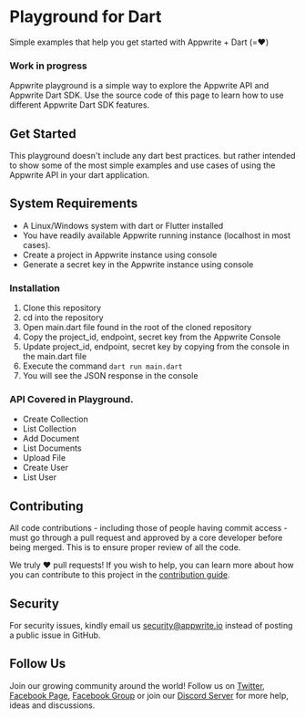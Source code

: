 # Playground for Dart

Simple examples that help you get started with Appwrite + Dart (=❤️)

### Work in progress

Appwrite playground is a simple way to explore the Appwrite API and Appwrite Dart SDK. Use the source code of this page to learn how to use different Appwrite Dart SDK features.

## Get Started
This playground doesn't include any dart best practices. but rather intended to show some of the most simple examples and use cases of using the Appwrite API in your dart application.

## System Requirements
* A Linux/Windows system with dart or Flutter installed
* You have readily available Appwrite running instance (localhost in most cases).
* Create a project in Appwrite instance using console
* Generate a secret key in the Appwrite instance using console

### Installation
1. Clone this repository
2. cd into the repository
3. Open main.dart file found in the root of the cloned repository
4. Copy the project_id, endpoint, secret key from the Appwrite Console
5. Update project_id, endpoint, secret key by copying from the console in the main.dart file
6. Execute the command `dart run main.dart`
7. You will see the JSON response in the console

### API Covered in Playground.
* Create Collection
* List Collection
* Add Document
* List Documents
* Upload File
* Create User
* List User

## Contributing

All code contributions - including those of people having commit access - must go through a pull request and approved by a core developer before being merged. This is to ensure proper review of all the code.

We truly ❤️ pull requests! If you wish to help, you can learn more about how you can contribute to this project in the [contribution guide](https://github.com/appwrite/appwrite/blob/master/CONTRIBUTING.md).

## Security

For security issues, kindly email us [security@appwrite.io](mailto:security@appwrite.io) instead of posting a public issue in GitHub.

## Follow Us

Join our growing community around the world! Follow us on [Twitter](https://twitter.com/appwrite_io), [Facebook Page](https://www.facebook.com/appwrite.io), [Facebook Group](https://www.facebook.com/groups/appwrite.developers/) or join our [Discord Server](https://discord.gg/GSeTUeA) for more help, ideas and discussions.
